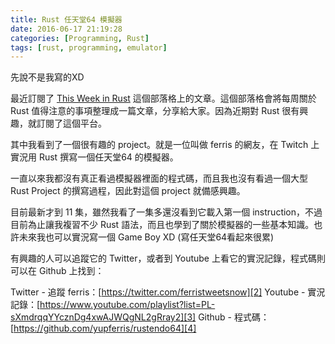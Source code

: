 ```yaml
---
title: Rust 任天堂64 模擬器
date: 2016-06-17 21:19:28
categories: [Programming, Rust]
tags: [rust, programming, emulator]
---
```


先說不是我寫的XD

最近訂閱了 [This Week in Rust][1] 這個部落格上的文章。這個部落格會將每周關於 Rust 值得注意的事項整理成一篇文章，分享給大家。因為近期對 Rust 很有興趣，就訂閱了這個平台。

其中我看到了一個很有趣的 project。就是一位叫做 ferris 的網友，在 Twitch 上實況用 Rust 撰寫一個任天堂64 的模擬器。

一直以來我都沒有真正看過模擬器裡面的程式碼，而且我也沒有看過一個大型 Rust Project 的撰寫過程，因此對這個 project 就備感興趣。

目前最新才到 11 集，雖然我看了一集多還沒看到它載入第一個 instruction，不過目前為止讓我複習不少 Rust 語法，而且也學到了關於模擬器的一些基本知識。也許未來我也可以實況寫一個 Game Boy XD (寫任天堂64看起來很累)

有興趣的人可以追蹤它的 Twitter，或者到 Youtube 上看它的實況記錄，程式碼則可以在 Github 上找到：

Twitter - 追蹤 ferris：[https://twitter.com/ferristweetsnow][2]
Youtube - 實況記錄：[https://www.youtube.com/playlist?list=PL-sXmdrqqYYcznDg4xwAJWQgNL2gRray2][3]
Github - 程式碼：[https://github.com/yupferris/rustendo64][4]

[1]: https://this-week-in-rust.org/
[2]: https://twitter.com/ferristweetsnow
[3]: https://www.youtube.com/playlist?list=PL-sXmdrqqYYcznDg4xwAJWQgNL2gRray2
[4]: https://github.com/yupferris/rustendo64
